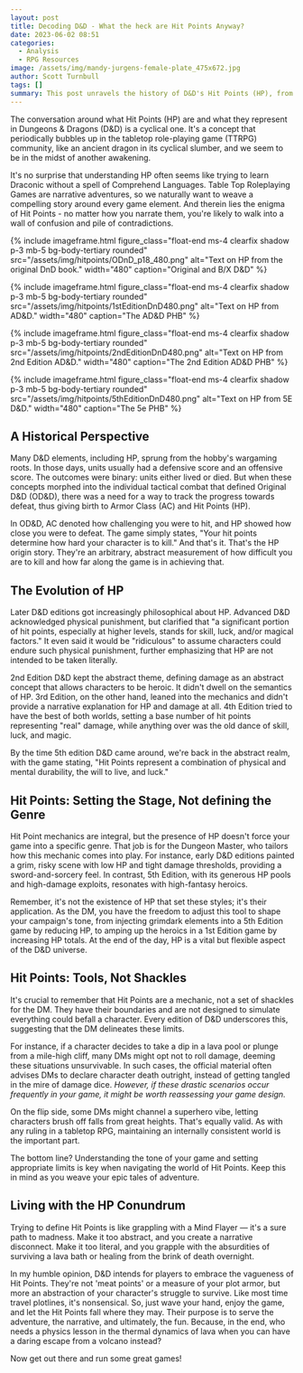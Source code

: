 ```yaml
---
layout: post
title: Decoding D&D - What the heck are Hit Points Anyway?
date: 2023-06-02 08:51
categories:
  - Analysis
  - RPG Resources
image: /assets/img/mandy-jurgens-female-plate_475x672.jpg
author: Scott Turnbull
tags: []
summary: This post unravels the history of D&D's Hit Points (HP), from wargaming roots to 5th Ed's abstract system. And it looks into what the heck hit points are supposed to be anyway.
---
```

The conversation around what Hit Points (HP) are and what they represent in Dungeons & Dragons (D&D) is a cyclical one. It's a concept that periodically bubbles up in the tabletop role-playing game (TTRPG) community, like an ancient dragon in its cyclical slumber, and we seem to be in the midst of another awakening.

It's no surprise that understanding HP often seems like trying to learn Draconic without a spell of Comprehend Languages. Table Top Roleplaying Games are narrative adventures, so we naturally want to weave a compelling story around every game element. And therein lies the enigma of Hit Points - no matter how you narrate them, you're likely to walk into a wall of confusion and pile of contradictions.

<div class="d-inline-flex flex-column float-end">
{% include imageframe.html
  figure_class="float-end ms-4 clearfix shadow p-3 mb-5 bg-body-tertiary rounded"
  src="/assets/img/hitpoints/ODnD_p18_480.png"
  alt="Text on HP from the original DnD book."
  width="480"
  caption="Original and B/X D&D"
%}

{% include imageframe.html
  figure_class="float-end ms-4 clearfix shadow p-3 mb-5 bg-body-tertiary rounded"
  src="/assets/img/hitpoints/1stEditionDnD480.png"
  alt="Text on HP from AD&D."
  width="480"
  caption="The AD&D PHB"
%}

{% include imageframe.html
  figure_class="float-end ms-4 clearfix shadow p-3 mb-5 bg-body-tertiary rounded"
  src="/assets/img/hitpoints/2ndEditionDnD480.png"
  alt="Text on HP from 2nd Edition AD&D."
  width="480"
  caption="The 2nd Edition AD&D PHB"
%}

{% include imageframe.html
  figure_class="float-end ms-4 clearfix shadow p-3 mb-5 bg-body-tertiary rounded"
  src="/assets/img/hitpoints/5thEditionDnD480.png"
  alt="Text on HP from 5E D&D."
  width="480"
  caption="The 5e PHB"
%}
</div>

## A Historical Perspective

Many D&D elements, including HP, sprung from the hobby's wargaming roots. In those days, units usually had a defensive score and an offensive score. The outcomes were binary: units either lived or died. But when these concepts morphed into the individual tactical combat that defined Original D&D (OD&D), there was a need for a way to track the progress towards defeat, thus giving birth to Armor Class (AC) and Hit Points (HP).

In OD&D, AC denoted how challenging you were to hit, and HP showed how close you were to defeat. The game simply states, "Your hit points determine how hard your character is to kill." And that's it. That's the HP origin story. They're an arbitrary, abstract measurement of how difficult you are to kill and how far along the game is in achieving that.

## The Evolution of HP

Later D&D editions got increasingly philosophical about HP. Advanced D&D acknowledged physical punishment, but clarified that "a significant portion of hit points, especially at higher levels, stands for skill, luck, and/or magical factors." It even said it would be "ridiculous" to assume characters could endure such physical punishment, further emphasizing that HP are not intended to be taken literally.

2nd Edition D&D kept the abstract theme, defining damage as an abstract concept that allows characters to be heroic. It didn't dwell on the semantics of HP. 3rd Edition, on the other hand, leaned into the mechanics and didn't provide a narrative explanation for HP and damage at all. 4th Edition tried to have the best of both worlds, setting a base number of hit points representing "real" damage, while anything over was the old dance of skill, luck, and magic.

By the time 5th edition D&D came around, we're back in the abstract realm, with the game stating, "Hit Points represent a combination of physical and mental durability, the will to live, and luck."

## Hit Points: Setting the Stage, Not defining the Genre

Hit Point mechanics are integral, but the presence of HP doesn't force your game into a specific genre. That job is for the Dungeon Master, who tailors how this mechanic comes into play. For instance, early D&D editions painted a grim, risky scene with low HP and tight damage thresholds, providing a sword-and-sorcery feel. In contrast, 5th Edition, with its generous HP pools and high-damage exploits, resonates with high-fantasy heroics.

Remember, it's not the existence of HP that set these styles; it's their application. As the DM, you have the freedom to adjust this tool to shape your campaign's tone, from injecting grimdark elements into a 5th Edition game by reducing HP, to amping up the heroics in a 1st Edition game by increasing HP totals. At the end of the day, HP is a vital but flexible aspect of the D&D universe.

## Hit Points: Tools, Not Shackles

It's crucial to remember that Hit Points are a mechanic, not a set of shackles for the DM. They have their boundaries and are not designed to simulate everything could befall a character. Every edition of D&D underscores this, suggesting that the DM delineates these limits.

For instance, if a character decides to take a dip in a lava pool or plunge from a mile-high cliff, many DMs might opt not to roll damage, deeming these situations unsurvivable. In such cases, the official material often advises DMs to declare character death outright, instead of getting tangled in the mire of damage dice. *However, if these drastic scenarios occur frequently in your game, it might be worth reassessing your game design.*

On the flip side, some DMs might channel a superhero vibe, letting characters brush off falls from great heights. That's equally valid. As with any ruling in a tabletop RPG, maintaining an internally consistent world is the important part.

The bottom line? Understanding the tone of your game and setting appropriate limits is key when navigating the world of Hit Points. Keep this in mind as you weave your epic tales of adventure.

## Living with the HP Conundrum

Trying to define Hit Points is like grappling with a Mind Flayer — it's a sure path to madness. Make it too abstract, and you create a narrative disconnect. Make it too literal, and you grapple with the absurdities of surviving a lava bath or healing from the brink of death overnight.

In my humble opinion, D&D intends for players to embrace the vagueness of Hit Points. They're not 'meat points' or a measure of your plot armor, but more an abstraction of your character's struggle to survive. Like most time travel plotlines, it's nonsensical. So, just wave your hand, enjoy the game, and let the Hit Points fall where they may. Their purpose is to serve the adventure, the narrative, and ultimately, the fun. Because, in the end, who needs a physics lesson in the thermal dynamics of lava when you can have a daring escape from a volcano instead? 

Now get out there and run some great games!